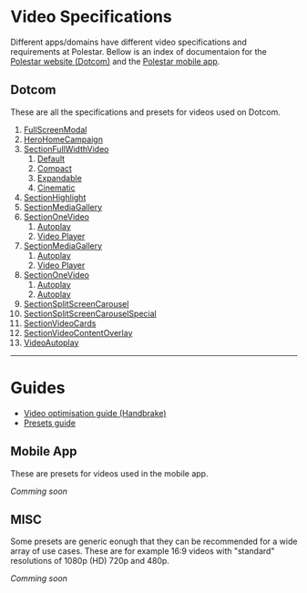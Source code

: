 # Video Specifications

Different apps/domains have different video specifications and requirements at Polestar.
Bellow is an index of documentaion for the [Polestar website (Dotcom)](#dotcom) and the [Polestar mobile app](#mobile-app).

## Dotcom

These are all the specifications and presets for videos used on Dotcom.

1. [FullScreenModal](/docs/domains/dotcom/sections/FullScreenModal/README.md)
2. [HeroHomeCampaign](/docs/domains/dotcom/sections/HeroHomeCampaign/README.md)
3. [SectionFullWidthVideo](/docs/domains/dotcom/sections/SectionFullWidthVideo/README.md)
   1. [Default](/docs/domains/dotcom/sections/SectionFullWidthVideo/README.md#default)
   2. [Compact](/docs/domains/dotcom/sections/SectionFullWidthVideo/README.md#compact)
   3. [Expandable](/docs/domains/dotcom/sections/SectionFullWidthVideo/README.md#expandable)
   4. [Cinematic](/docs/domains/dotcom/sections/SectionFullWidthVideo/README.md#cinematic)
4. [SectionHighlight](/docs/domains/dotcom/sections/SectionHighlight//README.md)
5. [SectionMediaGallery](/docs/domains/dotcom/sections/SectionMediaGallery//README.md)
6. [SectionOneVideo](/docs/domains/dotcom/sections/SectionOneVideo/README.md)
   1. [Autoplay](/docs/domains/dotcom/sections/SectionOneVideo/README.md#autoplay)
   2. [Video Player](/docs/domains/dotcom/sections/SectionOneVideo/README.md#video-player)
7. [SectionMediaGallery](/docs/domains/dotcom/sections/SectionMediaGallery/README.md)
   1. [Autoplay](/docs/domains/dotcom/sections/SectionMediaGallery/README.md#autoplay)
   2. [Video Player](/docs/domains/dotcom/sections/SectionMediaGallery/README.md#video-player)
8. [SectionOneVideo](/docs/domains/dotcom/sections/SectionOneVideo/README.md)
   1. [Autoplay](/docs/domains/dotcom/sections/SectionOneVideo/README.md#autoplay)
   2. [Autoplay](/docs/domains/dotcom/sections/SectionOneVideo/README.md#video-player)
9. [SectionSplitScreenCarousel](/docs/domains/dotcom/sections/SectionSplitScreenCarousel/README.md)
10. [SectionSplitScreenCarouselSpecial](/docs/domains/dotcom/sections/SectionSplitScreenCarouselSpecial/README.md)
11. [SectionVideoCards](/docs/domains/dotcom/sections/SectionVideoCards/README.md)
12. [SectionVideoContentOverlay](/docs/domains/dotcom/sections/SectionVideoContentOverlay/README.md)
13. [VideoAutoplay](/docs/domains/dotcom/atoms/VideoAutoplay/README.md)

---

# Guides

- [Video optimisation guide (Handbrake)](/docs/guides/video-optimisatoin/README.md)
- [Presets guide](/docs/guides/presets/README.md)

## Mobile App

These are presets for videos used in the mobile app.

_Comming soon_

## MISC

Some presets are generic eonugh that they can be recommended for a wide array of use cases. These are for example 16:9 videos with "standard" resolutions of 1080p (HD) 720p and 480p.

_Comming soon_
